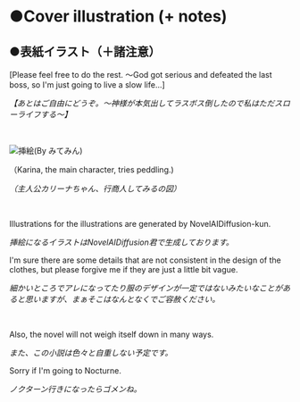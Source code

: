 # ●Cover illustration (+ notes)

## ●表紙イラスト（＋諸注意）

[Please feel free to do the rest. ～God got serious and defeated the last boss, so I'm just going to live a slow life...]

*【あとはご自由にどうぞ。～神様が本気出してラスボス倒したので私はただスローライフする～】*

&nbsp;

![挿絵(By みてみん)](https://16748.mitemin.net/userpageimage/viewimagebig/icode/i700009/)

（Karina, the main character, tries peddling.)

*（主人公カリーナちゃん、行商人してみるの図）*

&nbsp;

Illustrations for the illustrations are generated by NovelAIDiffusion-kun.

*挿絵になるイラストはNovelAIDiffusion君で生成しております。*

I'm sure there are some details that are not consistent in the design of the clothes, but please forgive me if they are just a little bit vague.

*細かいところでアレになってたり服のデザインが一定ではないみたいなことがあると思いますが、まぁそこはなんとなくでご容赦ください。*

&nbsp;

Also, the novel will not weigh itself down in many ways.

*また、この小説は色々と自重しない予定です。*

Sorry if I'm going to Nocturne.

*ノクターン行きになったらゴメンね。*

&nbsp;

